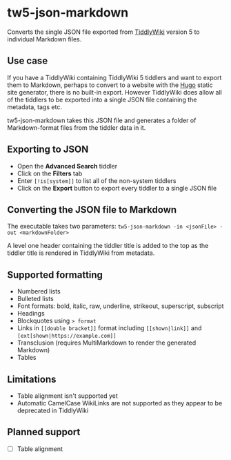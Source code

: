 # tw5-json-markdown

Converts the single JSON file exported from [TiddlyWiki](https://tiddlywiki.com) version 5 to individual Markdown files.


## Use case

If you have a TiddlyWiki containing TiddlyWiki 5 tiddlers and want to export them to Markdown, perhaps to convert to a website with the [Hugo](https://gohugo.io/) static site generator, there is no built-in export. However TiddlyWiki does allow all of the tiddlers to be exported into a single JSON file containing the metadata, tags etc.

tw5-json-markdown takes this JSON file and generates a folder of Markdown-format files from the tiddler data in it.


## Exporting to JSON

* Open the **Advanced Search** tiddler
* Click on the **Filters** tab
* Enter `[!is[system]]` to list all of the non-system tiddlers
* Click on the **Export** button to export every tiddler to a single JSON file


## Converting the JSON file to Markdown

The executable takes two parameters: `tw5-json-markdown -in <jsonFile> -out <markdownFolder>`

A level one header containing the tiddler title is added to the top as the tiddler title is rendered in TiddlyWiki from metadata.

## Supported formatting

* Numbered lists
* Bulleted lists
* Font formats: bold, italic, raw, underline, strikeout, superscript, subscript
* Headings
* Blockquotes using `> format`
* Links in `[[double bracket]]` format including `[[shown|link]]` and `[ext[shown|https://example.com]]`
* Transclusion (requires MultiMarkdown to render the generated Markdown)
* Tables

## Limitations

* Table alignment isn't supported yet
* Automatic CamelCase WikiLinks are not supported as they appear to be deprecated in TiddlyWiki

## Planned support

* [ ] Table alignment
